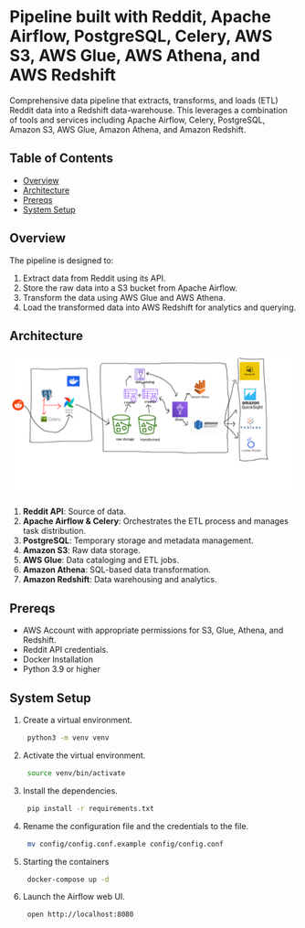 # Pipeline built with Reddit, Apache Airflow, PostgreSQL, Celery, AWS S3, AWS Glue, AWS Athena, and AWS Redshift

Comprehensive data pipeline that extracts, transforms, and loads (ETL) Reddit data into a Redshift data-warehouse. This leverages a combination of tools and services including Apache Airflow, Celery, PostgreSQL, Amazon S3, AWS Glue, Amazon Athena, and Amazon Redshift.

## Table of Contents

- [Overview](#overview)
- [Architecture](#architecture)
- [Prereqs](#prereqs)
- [System Setup](#system-setup)

## Overview

The pipeline is designed to:

1. Extract data from Reddit using its API.
2. Store the raw data into a S3 bucket from Apache Airflow.
3. Transform the data using AWS Glue and AWS Athena.
4. Load the transformed data into AWS Redshift for analytics and querying.

## Architecture
![RedditDataEngineering.png](assets%2FRedditDataEngineering.png)
1. **Reddit API**: Source of data.
2. **Apache Airflow & Celery**: Orchestrates the ETL process and manages task distribution.
3. **PostgreSQL**: Temporary storage and metadata management.
4. **Amazon S3**: Raw data storage.
5. **AWS Glue**: Data cataloging and ETL jobs.
6. **Amazon Athena**: SQL-based data transformation.
7. **Amazon Redshift**: Data warehousing and analytics.

## Prereqs
- AWS Account with appropriate permissions for S3, Glue, Athena, and Redshift.
- Reddit API credentials.
- Docker Installation
- Python 3.9 or higher

## System Setup

1. Create a virtual environment.
   ```bash
    python3 -m venv venv
   ```
2. Activate the virtual environment.
   ```bash
    source venv/bin/activate
   ```
3. Install the dependencies.
   ```bash
    pip install -r requirements.txt
   ```
4. Rename the configuration file and the credentials to the file.
   ```bash
    mv config/config.conf.example config/config.conf
   ```
5. Starting the containers
   ```bash
    docker-compose up -d
   ```
6. Launch the Airflow web UI.
   ```bash
    open http://localhost:8080
   ```
